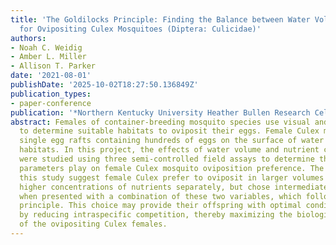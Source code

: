 ```yaml
---
title: 'The Goldilocks Principle: Finding the Balance between Water Volume and Nutrients
  for Ovipositing Culex Mosquitoes (Diptera: Culicidae)'
authors:
- Noah C. Weidig
- Amber L. Miller
- Allison T. Parker
date: '2021-08-01'
publishDate: '2025-10-02T18:27:50.136849Z'
publication_types:
- paper-conference
publication: '*Northern Kentucky University Heather Bullen Research Celebration*'
abstract: Females of container-breeding mosquito species use visual and chemical cues
  to determine suitable habitats to oviposit their eggs. Female Culex mosquitoes oviposit
  single egg rafts containing hundreds of eggs on the surface of water in container
  habitats. In this project, the effects of water volume and nutrient concentration
  were studied using three semi-controlled field assays to determine the role these
  parameters play on female Culex mosquito oviposition preference. The results of
  this study suggest female Culex prefer to oviposit in larger volumes of water and
  higher concentrations of nutrients separately, but chose intermediate conditions
  when presented with a combination of these two variables, which follows the Goldilocks
  principle. This choice may provide their offspring with optimal conditions for development
  by reducing intraspecific competition, thereby maximizing the biological fitness
  of the ovipositing Culex females.
---
```

